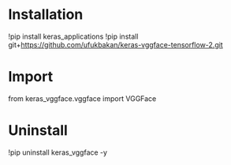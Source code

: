 # Installation
!pip install keras_applications
!pip install git+https://github.com/ufukbakan/keras-vggface-tensorflow-2.git

# Import
from keras_vggface.vggface import VGGFace

# Uninstall
!pip uninstall keras_vggface -y
